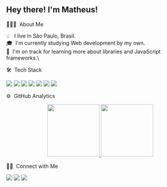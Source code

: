 <h2>Hey there! I'm Matheus!</h2>


 👨🏻‍💻 &nbsp;About Me

💡 &nbsp; I live in São Paulo, Brasil.\
🎓 &nbsp;I'm currently studying Web development by my own.\
🌱 &nbsp;I'm on track for learning more about libraries and JavaScript frameworks.\


🛠 &nbsp;Tech Stack

<p>
  <img src="https://img.shields.io/badge/JavaScript-323330?style=for-the-badge&logo=javascript&logoColor=F7DF1E">
  <img src="https://img.shields.io/badge/Vue.js-35495E?style=for-the-badge&logo=vuedotjs&logoColor=4FC08D">
  <img src="https://img.shields.io/badge/HTML5-E34F26?style=for-the-badge&logo=html5&logoColor=white">
 <img src="https://img.shields.io/badge/CSS3-1572B6?style=for-the-badge&logo=css3&logoColor=white">
 <img src="https://img.shields.io/badge/SQLite-07405E?style=for-the-badge&logo=sqlite&logoColor=white">
 <img src="https://img.shields.io/badge/npm-CB3837?style=for-the-badge&logo=npm&logoColor=white">
 <img src="https://img.shields.io/badge/Git-F05032?style=for-the-badge&logo=git&logoColor=white">
</p>
 
 ⚙️ &nbsp;GitHub Analytics

<p align="center">
<a href="https://github.com/OMath1">
  <img height="140em" src="https://github-readme-stats-eight-theta.vercel.app/api?username=OMath1&show_icons=true&theme=algolia&include_all_commits=true&count_private=true"/>
  <img height="140em" src="https://github-readme-stats-eight-theta.vercel.app/api/top-langs/?username=OMath1&layout=compact&langs_count=8&theme=algolia"/>
</a>
</p>

 🤝🏻 &nbsp;Connect with Me

<p>
<a href="https://www.linkedin.com/in/matheus-da-costa1/"><img src="https://img.shields.io/badge/LinkedIn-0077B5?style=for-the-badge&logo=linkedin&logoColor=white"></a>
<a href="mailto:matheusav7@gmail.com"><img src="https://img.shields.io/badge/Gmail-D14836?style=for-the-badge&logo=gmail&logoColor=white"></a>
<a href="https://instagram.com/matheus.aavila"><img src="https://img.shields.io/badge/Instagram-E4405F?style=for-the-badge&logo=instagram&logoColor=white"></a>
</p>
